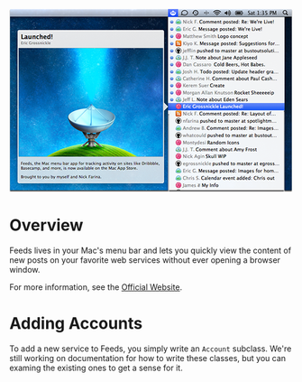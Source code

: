 ![Example Screenshot](Assets/Screenshot.png)

Overview
========

Feeds lives in your Mac's menu bar and lets you quickly view the content of new posts on your favorite web services without ever opening a browser window.

For more information, see the [Official Website](http://www.feedsapp.com).


Adding Accounts
===============

To add a new service to Feeds, you simply write an `Account` subclass. We're still working on documentation for how to write these classes, but you can examing the existing ones to get a sense for it.